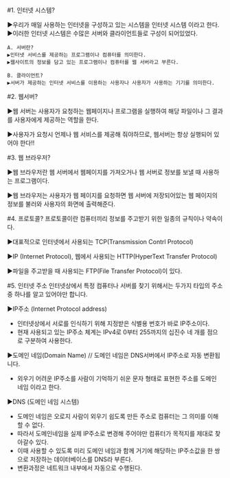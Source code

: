 #1. 인터넷 시스템?

▶우리가 매일 사용하는 인터넷을 구성하고 있는 시스템을 인터넷 시스템 이라고 한다.
▶이러한 인터넷 시스템은 수많은 서버와 클라이언트들로 구성이 되어있었다.
	
	A. 서버란?
	▶인터넷 서비스를 제공하는 프로그램이나 컴퓨터를 의미한다.
	▶웹사이트의 정보를 담고 있는 프로그램이나 컴퓨터를 웹 서버라고 부른다.

	B. 클라이언트?
	▶서버가 제공하는 인터넷 서비스를 이용하는 사용자나 사용자가 사용하는 기기를 의미한다.



#2. 웹서버?

▶웹 서버는 사용자가 요청하는 웹페이지나 프로그램을 실행하여 해당 파일이나 그 결과를 사용자에게 제공하는 역할을 한다.

▶사용자가 요청시 언제나 웹 서비스를 제공해 줘야하므로, 웹서버는 항상 실행되어 있어야 한다!!

#3. 웹 브라우저?

▶웹 브라우저란 웹 서버에서 웹페이지를 가져오거나 웹 서버로 정보를 보낼 때 사용하는 프로그램이다.

▶웹 브라우저는 사용자가 웹 페이지를 요청하면 웹 서버에 저장되어있는 웹 페이지의 정보를 불러와 사용자의 화면에 출력해준다.



#4. 프로토콜?
프로토콜이란 컴퓨터끼리 정보를 주고받기 위한 일종의 규칙이나 약속이다.

▶대표적으로 인터넷에서 사용되는 TCP(Transmission Contrl Protocol)

▶IP (Internet Protocol), 웹에서 사용되는 HTTP(HyperText Transfer Protocol)

▶파일을 주고받을 때 사용되는 FTP(File Transfer Protocol)이 있다.

#5. 인터넷 주소
인터넷상에서 특정 컴퓨터나 서버를 찾기 위해서는 두가지 타입의 주소중 하나를 알고 있어야만 합니다.

▶IP주소 (Internet Protocol address)

- 인터넷상에서 서로를 인식하기 위해 지정받은 식별용 번호가 바로 IP주소이다.
- 현재 사용되고 있는 IP주소 체계는 IPv4로 0부터 255까지의 십진수 네 개를 점으로 구분하여 사용한다.

▶도메인 네임(Domain Name) // 도메인 네임은 DNS서버에서 IP주소로 자동 변환됩니다.

- 외우기 어려운 IP주소를 사람이 기억하기 쉬운 문자 형태로 표현한 주소를 도메인 네임 이라고 한다.

▶DNS (도메인 네임 시스템)

- 도메인 네임은 오로지 사람이 외우기 쉽도록 만든 주소로 컴퓨터는 그 의미를 이해할 수 없다.
- 따라서 도메인네임을 실제 IP주소로 변경해 주어야만 컴퓨터가 목적지를 제대로 찾아갈수 있다.
- 이때 사용할 수 있도록 미리 도메인 네임과 함께 거기에 해당하는 IP주소값을 한 쌍으로 저장하는 데이터베이스를 DNS라 부른다.
- 변환과정은 네트워크 내부에서 자동으로 수행된다.
